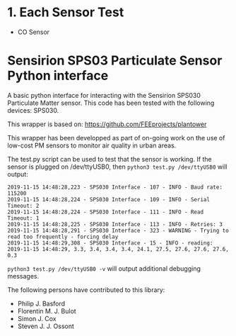 # 1. Each Sensor Test
 * CO Sensor

# Sensirion SPS03 Particulate Sensor Python interface
A basic python interface for interacting with the Sensirion SPS030 Particulate Matter sensor.  This code has been tested with the following devices: SPS030.
 
This wrapper is based on: https://github.com/FEEprojects/plantower

This wrapper has been developped as part of on-going work on the use of low-cost PM sensors to monitor air quality in urban areas.

The test.py script can be used to test that the sensor is working. If the sensor is plugged on /dev/ttyUSB0, then 
`python3 test.py /dev/ttyUSB0` will output:
```2019-11-15 14:48:28,222 - SPS030 Interface - 105 - INFO - Serial port: /dev/ttyUSB0
2019-11-15 14:48:28,223 - SPS030 Interface - 107 - INFO - Baud rate: 115200
2019-11-15 14:48:28,224 - SPS030 Interface - 109 - INFO - Serial Timeout: 2
2019-11-15 14:48:28,224 - SPS030 Interface - 111 - INFO - Read Timeout: 1
2019-11-15 14:48:28,225 - SPS030 Interface - 113 - INFO - Retries: 3
2019-11-15 14:48:28,291 - SPS030 Interface - 323 - WARNING - Trying to read too frequently - forcing delay
2019-11-15 14:48:29,308 - SPS030 Interface - 15 - INFO - reading: 2019-11-15 14:48:29, 3.3, 3.4, 3.4, 3.4, 24.1, 27.5, 27.6, 27.6, 27.6, 0.3
```

`python3 test.py /dev/ttyUSB0 -v` will output additional debugging messages.


The following persons have contributed to this library:
 * Philip J. Basford
 * Florentin M. J. Bulot
 * Simon J. Cox
 * Steven J. J. Ossont
